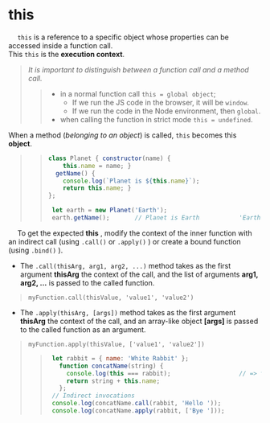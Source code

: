 # this

&emsp; ``this`` is a reference to a specific object whose properties can be accessed inside a function call.<br>
This ``this`` is the **execution context**.
> _It is important to distinguish between a function call and a method call._
> > + in a normal function call ``this = global object``; 
> >   - If we run the JS code in the browser, it will be ``window``.
> >   - If we run the code in the Node environment, then ``global``.
> > + when calling the function in strict mode ``this = undefined``.

When a method (_belonging to an object_) is called, ``this`` becomes this **object**.
> > ```javascript
> > class Planet { constructor(name) {
> >     this.name = name; }
> >   getName() {
> >     console.log(`Planet is ${this.name}`); 
> >     return this.name; }
> > };
> > 
> >  let earth = new Planet('Earth');
> >  earth.getName(); 		// Planet is Earth 			 'Earth'
> >  ```

&emsp; To get the expected **this** , modify the context of the inner function with an indirect call (using ``.call()`` or ``.apply()`` ) or create a bound function (using ``.bind()`` ).
* The ``.call(thisArg, arg1, arg2, ...)`` method takes as the first argument **thisArg** the context of the call, and the list of arguments **arg1, arg2, ...** is passed to the called function.
> ``myFunction.call(thisValue, 'value1', 'value2')``
* The ``.apply(thisArg, [args])`` method takes as the first argument **thisArg** the context of the call, and an array-like object **[args]** is passed to the called function as an argument.
> ``myFunction.apply(thisValue, ['value1', 'value2'])``
> > ```javascript
> >  let rabbit = { name: 'White Rabbit' };
> >    function concatName(string) {
> >      console.log(this === rabbit); 					 // => true
> >      return string + this.name;
> >    };							
> >  // Indirect invocations
> >  console.log(concatName.call(rabbit, 'Hello ')); 					 // => 'Hello White Rabbit'
> >  console.log(concatName.apply(rabbit, ['Bye '])); 				 // => 'Bye White Rabbit'
> > ```





